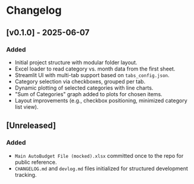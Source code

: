 # Changelog

## [v0.1.0] - 2025-06-07
### Added
- Initial project structure with modular folder layout.
- Excel loader to read category vs. month data from the first sheet.
- Streamlit UI with multi-tab support based on `tabs_config.json`.
- Category selection via checkboxes, grouped per tab.
- Dynamic plotting of selected categories with line charts.
- "Sum of Categories" graph added to plots for chosen items.
- Layout improvements (e.g., checkbox positioning, minimized category list view).

## [Unreleased]
### Added
- `Main AutoBudget File (mocked).xlsx` committed once to the repo for public reference.
- `CHANGELOG.md` and `devlog.md` files initialized for structured development tracking.
